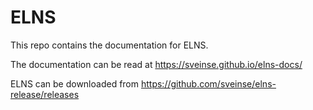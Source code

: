 # ELNS

This repo contains the documentation for ELNS.

The documentation can be read at https://sveinse.github.io/elns-docs/

ELNS can be downloaded from https://github.com/sveinse/elns-release/releases
